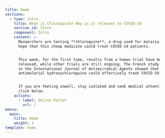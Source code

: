 ```yaml
---
title: Home
sections:
  - type: intro
    title: What is Chloroquine? Why is it relevant to COVID-19
    section_id: Intro
    component: Intro
    content: >-
      Researchers are testing **chloroquine**, a drug used for malaria, in the
      hope that this cheap medicine could treat COVID-19 patients.


      This week, for the first time, results from a human trial have been
      released, while other trials are still ongoing. The French study published
      in the International Journal of Antimicrobial Agents showed that
      antimalarial hydroxychloroquine could effectively treat COVID-19.


      If you are feeling unwell, stay isolated and seek medical attention in a
      click below.
    actions:
      - label: Online Doctor
        url: /
menus:
  main:
    title: Home
    weight: 1
template: home
---
```

